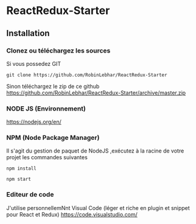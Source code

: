 # ReactRedux-Starter

##  Installation 

### Clonez ou téléchargez les sources

Si vous possedez GIT
```
git clone https://github.com/RobinLebhar/ReactRedux-Starter
```

Sinon téléchargez le zip de ce github 
https://github.com/RobinLebhar/ReactRedux-Starter/archive/master.zip


### NODE JS (Environnement)

https://nodejs.org/en/

### NPM (Node Package Manager)

Il s'agit du gestion de paquet de NodeJS ,exécutez à la racine de votre projet les commandes suivantes 
```
npm install

npm start
```
 ### Editeur de code
 
 J'utilise personnellemNnt Visual Code (léger  et riche en plugin et snippet  pour React et Redux)
 https://code.visualstudio.com/
